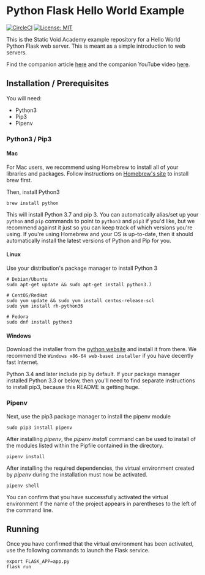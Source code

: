 # Python Flask Hello World Example
[![CircleCI](https://circleci.com/gh/Static-Void-Academy/python-flask-hello.svg?style=svg&circle-token=db22b9ffaa6d80dccae5d024a2220a3274ba5b1f)](https://circleci.com/gh/Static-Void-Academy/python-flask-hello)
[![License: MIT](https://img.shields.io/badge/License-MIT-yellow.svg)](https://opensource.org/licenses/MIT)


This is the Static Void Academy example repository for a Hello World Python Flask web server. This is meant as a simple introduction to web servers.

Find the companion article [here](???) and the companion YouTube video [here](???).

## Installation / Prerequisites
You will need:
- Python3
- Pip3
- Pipenv

### Python3 / Pip3

#### Mac
For Mac users, we recommend using Homebrew to install all of your libraries and packages. Follow instructions on [Homebrew's site](https://brew.sh/#install) to install brew first.

Then, install Python3
```
brew install python
```

This will install Python 3.7 and pip 3. You can automatically alias/set up your `python` and `pip` commands to point to `python3` and `pip3` if you'd like, but we recommend against it just so you can keep track of which versions you're using. If you're using Homebrew and your OS is up-to-date, then it should automatically install the latest versions of Python and Pip for you.

#### Linux
Use your distribution's package manager to install Python 3
```
# Debian/Ubuntu
sudo apt-get update && sudo apt-get install python3.7

# CentOS/RedHat
sudo yum update && sudo yum install centos-release-scl
sudo yum install rh-python36

# Fedora
sudo dnf install python3
```

#### Windows
Download the installer from the [python website](https://www.python.org/downloads/release/python-370/) and install it from there. We recommend the `Windows x86-64 web-based installer` if you have decently fast Internet.

Python 3.4 and later include pip by default. If your package manager installed Python 3.3 or below, then you'll need to find separate instructions to install pip3, because this README is getting huge.


### Pipenv
Next, use the pip3 package manager to install the pipenv module
```
sudo pip3 install pipenv
``` 

After installing _pipenv_, the _pipenv install_ command can be used to install of the modules listed within the Pipfile contained in the directory.
```
pipenv install 
```

After installing the required dependencies, the virtual environment created by _pipenv_ during the installation must now be activated.

```
pipenv shell
```

You can confirm that you have successfully activated the virtual environment if the name of the project appears in parentheses to the left of the command line. 

## Running
Once you have confirmed that the virtual environment has been activated, use the following commands to launch the Flask service.
```
export FLASK_APP=app.py
flask run 
```


